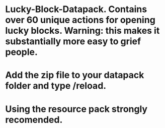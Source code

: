 # Lucky-Block-Datapack. Contains over 60 unique actions for opening lucky blocks. Warning: this makes it substantially more easy to grief people.
# Add the zip file to your datapack folder and type /reload.
# Using the resource pack strongly recomended.
